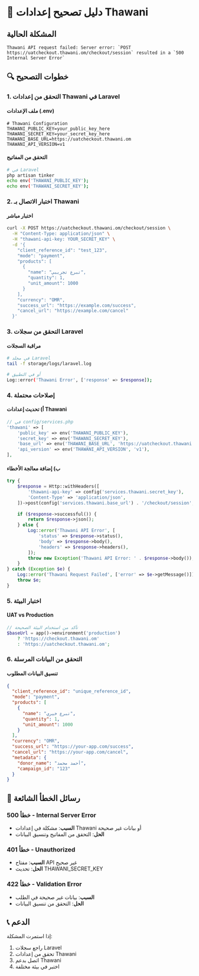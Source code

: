 # 🔧 دليل تصحيح إعدادات Thawani

## المشكلة الحالية
```
Thawani API request failed: Server error: `POST https://uatcheckout.thawani.om/checkout/session` resulted in a `500 Internal Server Error`
```

## 🔍 خطوات التصحيح

### 1. التحقق من إعدادات Thawani في Laravel

#### ملف الإعدادات (.env)
```env
# Thawani Configuration
THAWANI_PUBLIC_KEY=your_public_key_here
THAWANI_SECRET_KEY=your_secret_key_here
THAWANI_BASE_URL=https://uatcheckout.thawani.om
THAWANI_API_VERSION=v1
```

#### التحقق من المفاتيح
```bash
# في Laravel
php artisan tinker
echo env('THAWANI_PUBLIC_KEY');
echo env('THAWANI_SECRET_KEY');
```

### 2. اختبار الاتصال بـ Thawani

#### اختبار مباشر
```bash
curl -X POST https://uatcheckout.thawani.om/checkout/session \
  -H "Content-Type: application/json" \
  -H "thawani-api-key: YOUR_SECRET_KEY" \
  -d '{
    "client_reference_id": "test_123",
    "mode": "payment",
    "products": [
      {
        "name": "تبرع تجريبي",
        "quantity": 1,
        "unit_amount": 1000
      }
    ],
    "currency": "OMR",
    "success_url": "https://example.com/success",
    "cancel_url": "https://example.com/cancel"
  }'
```

### 3. التحقق من سجلات Laravel

#### مراقبة السجلات
```bash
# في مجلد Laravel
tail -f storage/logs/laravel.log

# أو في التطبيق
Log::error('Thawani Error', ['response' => $response]);
```

### 4. إصلاحات محتملة

#### أ) تحديث إعدادات Thawani
```php
// في config/services.php
'thawani' => [
    'public_key' => env('THAWANI_PUBLIC_KEY'),
    'secret_key' => env('THAWANI_SECRET_KEY'),
    'base_url' => env('THAWANI_BASE_URL', 'https://uatcheckout.thawani.om'),
    'api_version' => env('THAWANI_API_VERSION', 'v1'),
],
```

#### ب) إضافة معالجة الأخطاء
```php
try {
    $response = Http::withHeaders([
        'thawani-api-key' => config('services.thawani.secret_key'),
        'Content-Type' => 'application/json',
    ])->post(config('services.thawani.base_url') . '/checkout/session', $data);
    
    if ($response->successful()) {
        return $response->json();
    } else {
        Log::error('Thawani API Error', [
            'status' => $response->status(),
            'body' => $response->body(),
            'headers' => $response->headers(),
        ]);
        throw new Exception('Thawani API Error: ' . $response->body());
    }
} catch (Exception $e) {
    Log::error('Thawani Request Failed', ['error' => $e->getMessage()]);
    throw $e;
}
```

### 5. اختبار البيئة

#### UAT vs Production
```php
// تأكد من استخدام البيئة الصحيحة
$baseUrl = app()->environment('production') 
    ? 'https://checkout.thawani.om' 
    : 'https://uatcheckout.thawani.om';
```

### 6. التحقق من البيانات المرسلة

#### تنسيق البيانات المطلوب
```json
{
  "client_reference_id": "unique_reference_id",
  "mode": "payment",
  "products": [
    {
      "name": "تبرع خيري",
      "quantity": 1,
      "unit_amount": 1000
    }
  ],
  "currency": "OMR",
  "success_url": "https://your-app.com/success",
  "cancel_url": "https://your-app.com/cancel",
  "metadata": {
    "donor_name": "أحمد محمد",
    "campaign_id": "123"
  }
}
```

## 🚨 رسائل الخطأ الشائعة

### خطأ 500 - Internal Server Error
- **السبب**: مشكلة في إعدادات Thawani أو بيانات غير صحيحة
- **الحل**: التحقق من المفاتيح وتنسيق البيانات

### خطأ 401 - Unauthorized
- **السبب**: مفتاح API غير صحيح
- **الحل**: تحديث THAWANI_SECRET_KEY

### خطأ 422 - Validation Error
- **السبب**: بيانات غير صحيحة في الطلب
- **الحل**: التحقق من تنسيق البيانات

## 📞 الدعم

إذا استمرت المشكلة:
1. راجع سجلات Laravel
2. تحقق من إعدادات Thawani
3. اتصل بدعم Thawani
4. اختبر في بيئة مختلفة
